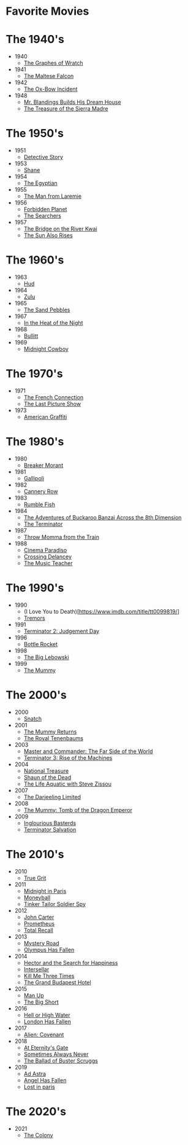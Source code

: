 # Favorite Movies #

# The 1940's #
* 1940
    * [The Graphes of Wratch](https://www.imdb.com/title/tt0032551/?ref_=fn_al_tt_1)
* 1941
    * [The Maltese Falcon](https://www.imdb.com/title/tt0033870/?ref_=nv_sr_srsg_0)
* 1942
    * [The Ox-Bow Incident](https://www.imdb.com/title/tt0036244/?ref_=nv_sr_srsg_0)
* 1948
    * [Mr. Blandings Builds His Dream House](https://www.imdb.com/title/tt0040613/?ref_=fn_al_tt_1)
    * [The Treasure of the Sierra Madre](https://www.imdb.com/title/tt0040897/?ref_=nv_sr_srsg_0)

# The 1950's #
* 1951
    * [Detective Story](https://www.imdb.com/title/tt0043465/?ref_=fn_al_tt_1)
* 1953
    * [Shane](https://www.imdb.com/title/tt0046303/?ref_=nv_sr_srsg_6)
* 1954
    * [The Egyptian](https://www.imdb.com/title/tt0046949/?ref_=nv_sr_srsg_0)
* 1955
    * [The Man from Laremie](https://www.imdb.com/title/tt0048342/?ref_=nv_sr_srsg_0)
* 1956
    * [Forbidden Planet](https://www.imdb.com/title/tt0049223/?ref_=nv_sr_srsg_0)
    * [The Searchers](https://www.imdb.com/title/tt0049730/?ref_=nv_sr_srsg_0)
* 1957
    * [The Bridge on the River Kwai](https://www.imdb.com/title/tt0050212/?ref_=nv_sr_srsg_0)
    * [The Sun Also Rises](https://www.imdb.com/title/tt0051028/?ref_=fn_al_tt_1)

# The 1960's #
* 1963
    * [Hud](https://www.imdb.com/title/tt0057163/?ref_=fn_al_tt_1)
* 1964
    * [Zulu](https://www.imdb.com/title/tt0058777/?ref_=nv_sr_srsg_0)
* 1965
    * [The Sand Pebbles](https://www.imdb.com/title/tt0060934/?ref_=nv_sr_srsg_0)
* 1967
    * [In the Heat of the Night](https://www.imdb.com/title/tt0061811/?ref_=fn_al_tt_2)
* 1968
    * [Bullitt](https://www.imdb.com/title/tt0062765/?ref_=nv_sr_srsg_0)
* 1969
    * [Midnight Cowboy](https://www.imdb.com/title/tt0064665/?ref_=nv_sr_srsg_0)

# The 1970's #
* 1971
    * [The French Connection](https://www.imdb.com/title/tt0067116/?ref_=nv_sr_srsg_0)
    * [The Last Picture Show](https://www.imdb.com/title/tt0067328/?ref_=nv_sr_srsg_0)
* 1973
    * [American Graffiti](https://www.imdb.com/title/tt0069704/?ref_=nv_sr_srsg_0)

# The 1980's #
* 1980
    * [Breaker Morant](https://www.imdb.com/title/tt0080310/?ref_=tt_urv)
* 1981
    * [Gallipoli](https://www.imdb.com/title/tt0082432/?ref_=nv_sr_srsg_0)
* 1982
    * [Cannery Row](https://www.imdb.com/title/tt0083717/?ref_=nv_sr_srsg_0)
* 1983
    * [Rumble Fish](https://www.imdb.com/title/tt0086216/?ref_=nv_sr_srsg_0)
* 1984
    * [The Adventures of Buckaroo Banzai Across the 8th Dimension](https://www.imdb.com/title/tt0086856/?ref_=nv_sr_srsg_0)
    * [The Terminator](https://www.imdb.com/title/tt0088247/?ref_=nv_sr_srsg_0)
* 1987
    * [Throw Momma from the Train](https://www.imdb.com/title/tt0094142/?ref_=nv_sr_srsg_0)
* 1988
    * [Cinema Paradiso](https://www.imdb.com/title/tt0095765/)
    * [Crossing Delancey](https://www.imdb.com/title/tt0094921/?ref_=nv_sr_srsg_3)
    * [The Music Teacher](https://www.imdb.com/title/tt0095606/?ref_=fn_al_tt_2)

# The 1990's #
* 1990
    * (I Love You to Death)[https://www.imdb.com/title/tt0099819/]
    * [Tremors](https://www.imdb.com/title/tt2582782/?ref_=nv_sr_srsg_0)
* 1991
    * [Terminator 2: Judgement Day](https://www.imdb.com/title/tt0103064/?ref_=tt_sims_tt_i_1)
* 1996
    * [Bottle Rocket](https://www.imdb.com/title/tt2278388/?ref_=nv_sr_srsg_2)
* 1998
    * [The Big Lebowski](https://www.imdb.com/title/tt0118715/?ref_=nv_sr_srsg_0)
* 1999
    * [The Mummy](https://www.imdb.com/title/tt0120616/?ref_=fn_al_tt_1)

# The 2000's #
* 2000
    * [Snatch](https://www.imdb.com/title/tt0208092/?ref_=nv_sr_srsg_0)
* 2001
    * [The Mummy Returns](https://www.imdb.com/title/tt0209163/?ref_=nv_sr_srsg_0)
    * [The Royal Tenenbaums](https://www.imdb.com/title/tt0265666/?ref_=nv_sr_srsg_3)
* 2003
    * [Master and Commander: The Far Side of the World](https://www.imdb.com/title/tt0311113/)
    * [Terminator 3: Rise of the Machines](https://www.imdb.com/title/tt0181852/?ref_=nv_sr_srsg_0)
* 2004
    * [National Treasure](https://www.imdb.com/title/tt0368891/?ref_=fn_al_tt_1)
    * [Shaun of the Dead](https://www.imdb.com/title/tt0365748/?ref_=nv_sr_srsg_1)
    * [The Life Aquatic with Steve Zissou](https://www.imdb.com/title/tt0362270/?ref_=fn_al_tt_1)
* 2007
    * [The Darjeeling Limited](https://www.imdb.com/title/tt0838221/)
* 2008
    * [The Mummy: Tomb of the Dragon Emperor](https://www.imdb.com/title/tt0859163/?ref_=nv_sr_srsg_0)
* 2009
    * [Inglourious Basterds](https://www.imdb.com/title/tt0361748/)
    * [Terminator Salvation](https://www.imdb.com/title/tt0438488/?ref_=tt_sims_tt_i_1)

# The 2010's #
* 2010
    * [True Grit](https://www.imdb.com/title/tt1403865/?ref_=nv_sr_srsg_0)
* 2011
    * [Midnight in Paris](https://www.imdb.com/title/tt1605783/?ref_=nv_sr_srsg_0)
    * [Moneyball](https://www.imdb.com/title/tt1210166/?ref_=nv_sr_srsg_0)
    * [Tinker Tailor Soldier Spy](https://www.imdb.com/title/tt1340800/?ref_=nv_sr_srsg_0)
* 2012
    * [John Carter](https://www.imdb.com/title/tt0401729/?ref_=fn_al_tt_1)
    * [Prometheus](https://www.imdb.com/title/tt1446714/?ref_=nv_sr_srsg_0)
    * [Total Recall](https://www.imdb.com/title/tt1386703/?ref_=nm_flmg_act_48)
* 2013
    * [Mystery Road](https://www.imdb.com/title/tt2236054/?ref_=fn_al_tt_2)
    * [Olympus Has Fallen](https://www.imdb.com/title/tt2302755/?ref_=nv_sr_srsg_0)
* 2014
    * [Hector and the Search for Happiness](https://www.imdb.com/title/tt1626146/?ref_=nm_flmg_act_39)
    * [Intersellar](https://www.imdb.com/title/tt0816692/)
    * [Kill Me Three Times](https://www.imdb.com/title/tt0099819/)
    * [The Grand Budapest Hotel](https://www.imdb.com/title/tt2278388/?ref_=nv_sr_srsg_2)
* 2015
    * [Man Up](https://www.imdb.com/title/tt3064298/?ref_=nm_flmg_act_34)
    * [The Big Short](https://www.imdb.com/title/tt1596363/?ref_=fn_al_tt_1)
* 2016
    * [Hell or High Water](https://www.imdb.com/title/tt2582782/?ref_=nv_sr_srsg_0)
    * [London Has Fallen](https://www.imdb.com/title/tt3300542/?ref_=tt_sims_tt_i_1)
* 2017
    * [Alien: Covenant](https://www.imdb.com/title/tt2316204/?ref_=tt_sims_tt_i_1)
* 2018
    * [At Eternity's Gate](https://www.imdb.com/title/tt6938828/?ref_=fn_al_tt_1)
    * [Sometimes Always Never](https://www.imdb.com/title/tt5068162/?ref_=nm_flmg_act_22)
    * [The Ballad of Buster Scruggs](https://www.imdb.com/title/tt6412452/?ref_=nv_sr_srsg_0)
* 2019
    * [Ad Astra](https://www.imdb.com/title/tt2935510/?ref_=nv_sr_srsg_6)
    * [Angel Has Fallen](https://www.imdb.com/title/tt6189022/?ref_=tt_sims_tt_i_2)
    * [Lost in paris](https://www.imdb.com/title/tt10956304/?ref_=nv_sr_srsg_3)

# The 2020's #
* 2021
    * [The Colony](https://www.imdb.com/title/tt6506264/?ref_=nv_sr_srsg_7)
